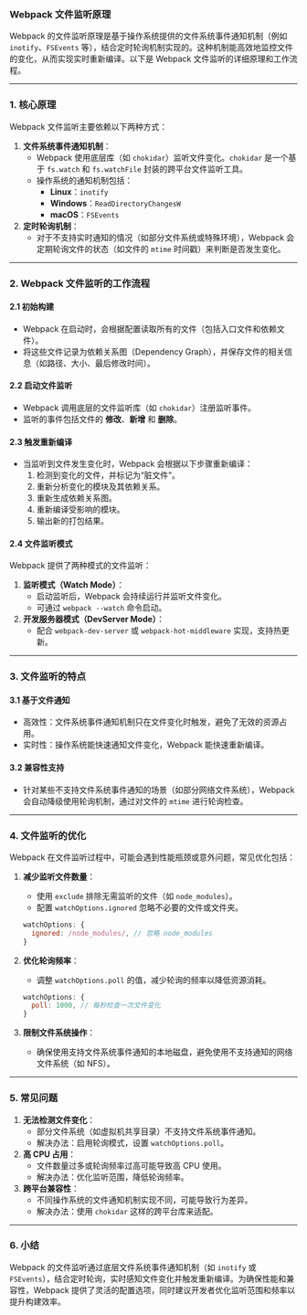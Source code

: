 ### **Webpack 文件监听原理**

Webpack 的文件监听原理是基于操作系统提供的文件系统事件通知机制（例如 `inotify`、`FSEvents` 等），结合定时轮询机制实现的。这种机制能高效地监控文件的变化，从而实现实时重新编译。以下是 Webpack 文件监听的详细原理和工作流程。

------

### **1. 核心原理**

Webpack 文件监听主要依赖以下两种方式：

1. **文件系统事件通知机制**：
   - Webpack 使用底层库（如 `chokidar`）监听文件变化。`chokidar` 是一个基于 `fs.watch` 和 `fs.watchFile` 封装的跨平台文件监听工具。
   - 操作系统的通知机制包括： 
     - **Linux**：`inotify`
     - **Windows**：`ReadDirectoryChangesW`
     - **macOS**：`FSEvents`
2. **定时轮询机制**：
   - 对于不支持实时通知的情况（如部分文件系统或特殊环境），Webpack 会定期轮询文件的状态（如文件的 `mtime` 时间戳）来判断是否发生变化。

------

### **2. Webpack 文件监听的工作流程**

#### **2.1 初始构建**

- Webpack 在启动时，会根据配置读取所有的文件（包括入口文件和依赖文件）。
- 将这些文件记录为依赖关系图（Dependency Graph），并保存文件的相关信息（如路径、大小、最后修改时间）。

#### **2.2 启动文件监听**

- Webpack 调用底层的文件监听库（如 `chokidar`）注册监听事件。
- 监听的事件包括文件的 **修改**、**新增** 和 **删除**。

#### **2.3 触发重新编译**

- 当监听到文件发生变化时，Webpack 会根据以下步骤重新编译： 
  1. 检测到变化的文件，并标记为“脏文件”。
  2. 重新分析变化的模块及其依赖关系。
  3. 重新生成依赖关系图。
  4. 重新编译受影响的模块。
  5. 输出新的打包结果。

#### **2.4 文件监听模式**

Webpack 提供了两种模式的文件监听：

1. **监听模式（Watch Mode）**：
   - 启动监听后，Webpack 会持续运行并监听文件变化。
   - 可通过 `webpack --watch` 命令启动。
2. **开发服务器模式（DevServer Mode）**：
   - 配合 `webpack-dev-server` 或 `webpack-hot-middleware` 实现，支持热更新。

------

### **3. 文件监听的特点**

#### **3.1 基于文件通知**

- 高效性：文件系统事件通知机制只在文件变化时触发，避免了无效的资源占用。
- 实时性：操作系统能快速通知文件变化，Webpack 能快速重新编译。

#### **3.2 兼容性支持**

- 针对某些不支持文件系统事件通知的场景（如部分网络文件系统），Webpack 会自动降级使用轮询机制，通过对文件的 `mtime` 进行轮询检查。

------

### **4. 文件监听的优化**

Webpack 在文件监听过程中，可能会遇到性能瓶颈或意外问题，常见优化包括：

1. **减少监听文件数量**：

   - 使用 `exclude` 排除无需监听的文件（如 `node_modules`）。
   - 配置 `watchOptions.ignored` 忽略不必要的文件或文件夹。

   ```javascript
   watchOptions: {
     ignored: /node_modules/, // 忽略 node_modules
   }
   ```

2. **优化轮询频率**：

   - 调整 `watchOptions.poll` 的值，减少轮询的频率以降低资源消耗。

   ```javascript
   watchOptions: {
     poll: 1000, // 每秒检查一次文件变化
   }
   ```

3. **限制文件系统操作**：

   - 确保使用支持文件系统事件通知的本地磁盘，避免使用不支持通知的网络文件系统（如 NFS）。

------

### **5. 常见问题**

1. **无法检测文件变化**：
   - 部分文件系统（如虚拟机共享目录）不支持文件系统事件通知。
   - 解决办法：启用轮询模式，设置 `watchOptions.poll`。
2. **高 CPU 占用**：
   - 文件数量过多或轮询频率过高可能导致高 CPU 使用。
   - 解决办法：优化监听范围，降低轮询频率。
3. **跨平台兼容性**：
   - 不同操作系统的文件通知机制实现不同，可能导致行为差异。
   - 解决办法：使用 `chokidar` 这样的跨平台库来适配。

------

### **6. 小结**

Webpack 的文件监听通过底层文件系统事件通知机制（如 `inotify` 或 `FSEvents`），结合定时轮询，实时感知文件变化并触发重新编译。为确保性能和兼容性，Webpack 提供了灵活的配置选项，同时建议开发者优化监听范围和频率以提升构建效率。